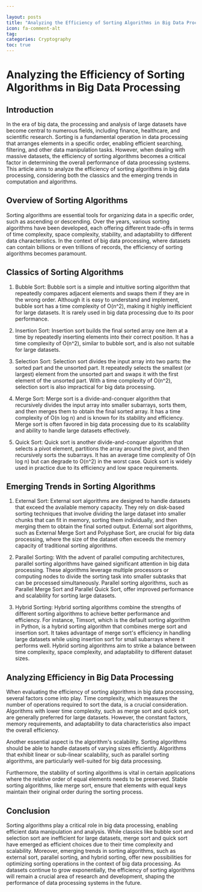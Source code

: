 ```yaml
---

layout: posts
title: "Analyzing the Efficiency of Sorting Algorithms in Big Data Processing"
icon: fa-comment-alt
tag:      
categories: Cryptography
toc: true
---
```




# Analyzing the Efficiency of Sorting Algorithms in Big Data Processing

## Introduction

In the era of big data, the processing and analysis of large datasets have become central to numerous fields, including finance, healthcare, and scientific research. Sorting is a fundamental operation in data processing that arranges elements in a specific order, enabling efficient searching, filtering, and other data manipulation tasks. However, when dealing with massive datasets, the efficiency of sorting algorithms becomes a critical factor in determining the overall performance of data processing systems. This article aims to analyze the efficiency of sorting algorithms in big data processing, considering both the classics and the emerging trends in computation and algorithms.

## Overview of Sorting Algorithms

Sorting algorithms are essential tools for organizing data in a specific order, such as ascending or descending. Over the years, various sorting algorithms have been developed, each offering different trade-offs in terms of time complexity, space complexity, stability, and adaptability to different data characteristics. In the context of big data processing, where datasets can contain billions or even trillions of records, the efficiency of sorting algorithms becomes paramount.

## Classics of Sorting Algorithms

1. Bubble Sort: Bubble sort is a simple and intuitive sorting algorithm that repeatedly compares adjacent elements and swaps them if they are in the wrong order. Although it is easy to understand and implement, bubble sort has a time complexity of O(n^2), making it highly inefficient for large datasets. It is rarely used in big data processing due to its poor performance.

2. Insertion Sort: Insertion sort builds the final sorted array one item at a time by repeatedly inserting elements into their correct position. It has a time complexity of O(n^2), similar to bubble sort, and is also not suitable for large datasets.

3. Selection Sort: Selection sort divides the input array into two parts: the sorted part and the unsorted part. It repeatedly selects the smallest (or largest) element from the unsorted part and swaps it with the first element of the unsorted part. With a time complexity of O(n^2), selection sort is also impractical for big data processing.

4. Merge Sort: Merge sort is a divide-and-conquer algorithm that recursively divides the input array into smaller subarrays, sorts them, and then merges them to obtain the final sorted array. It has a time complexity of O(n log n) and is known for its stability and efficiency. Merge sort is often favored in big data processing due to its scalability and ability to handle large datasets effectively.

5. Quick Sort: Quick sort is another divide-and-conquer algorithm that selects a pivot element, partitions the array around the pivot, and then recursively sorts the subarrays. It has an average time complexity of O(n log n) but can degrade to O(n^2) in the worst case. Quick sort is widely used in practice due to its efficiency and low space requirements.

## Emerging Trends in Sorting Algorithms

1. External Sort: External sort algorithms are designed to handle datasets that exceed the available memory capacity. They rely on disk-based sorting techniques that involve dividing the large dataset into smaller chunks that can fit in memory, sorting them individually, and then merging them to obtain the final sorted output. External sort algorithms, such as External Merge Sort and Polyphase Sort, are crucial for big data processing, where the size of the dataset often exceeds the memory capacity of traditional sorting algorithms.

2. Parallel Sorting: With the advent of parallel computing architectures, parallel sorting algorithms have gained significant attention in big data processing. These algorithms leverage multiple processors or computing nodes to divide the sorting task into smaller subtasks that can be processed simultaneously. Parallel sorting algorithms, such as Parallel Merge Sort and Parallel Quick Sort, offer improved performance and scalability for sorting large datasets.

3. Hybrid Sorting: Hybrid sorting algorithms combine the strengths of different sorting algorithms to achieve better performance and efficiency. For instance, Timsort, which is the default sorting algorithm in Python, is a hybrid sorting algorithm that combines merge sort and insertion sort. It takes advantage of merge sort's efficiency in handling large datasets while using insertion sort for small subarrays where it performs well. Hybrid sorting algorithms aim to strike a balance between time complexity, space complexity, and adaptability to different dataset sizes.

## Analyzing Efficiency in Big Data Processing

When evaluating the efficiency of sorting algorithms in big data processing, several factors come into play. Time complexity, which measures the number of operations required to sort the data, is a crucial consideration. Algorithms with lower time complexity, such as merge sort and quick sort, are generally preferred for large datasets. However, the constant factors, memory requirements, and adaptability to data characteristics also impact the overall efficiency.

Another essential aspect is the algorithm's scalability. Sorting algorithms should be able to handle datasets of varying sizes efficiently. Algorithms that exhibit linear or sub-linear scalability, such as parallel sorting algorithms, are particularly well-suited for big data processing.

Furthermore, the stability of sorting algorithms is vital in certain applications where the relative order of equal elements needs to be preserved. Stable sorting algorithms, like merge sort, ensure that elements with equal keys maintain their original order during the sorting process.

## Conclusion

Sorting algorithms play a critical role in big data processing, enabling efficient data manipulation and analysis. While classics like bubble sort and selection sort are inefficient for large datasets, merge sort and quick sort have emerged as efficient choices due to their time complexity and scalability. Moreover, emerging trends in sorting algorithms, such as external sort, parallel sorting, and hybrid sorting, offer new possibilities for optimizing sorting operations in the context of big data processing. As datasets continue to grow exponentially, the efficiency of sorting algorithms will remain a crucial area of research and development, shaping the performance of data processing systems in the future.